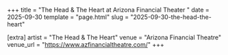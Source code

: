 +++
title = "The Head & The Heart at Arizona Financial Theater "
date = 2025-09-30
template = "page.html"
slug = "2025-09-30-the-head-the-heart"

[extra]
artist = "The Head & The Heart"
venue = "Arizona Financial Theatre"
venue_url = "https://www.azfinancialtheatre.com/"
+++
